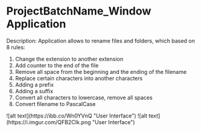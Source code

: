 # ProjectBatchName_Window Application
Description: Application allows to rename files and folders, which based on 8 rules:
<ol>
  <li>Change the extension to another extension</li>
  <li>Add counter to the end of the file</li>
  <li>Remove all space from the beginning and the ending of the filename</li>
  <li>Replace certain characters into another characters</li>
  <li>Adding a prefix</li>
  <li>Adding a suffix</li>
  <li>Convert all characters to lowercase, remove all spaces</li>
  <li>Convert filename to PascalCase</li>
</ol>
![alt text](https://ibb.co/Wn0YVnQ "User Interface")
![alt text](https://i.imgur.com/QFB2CIk.png "User Interface")

